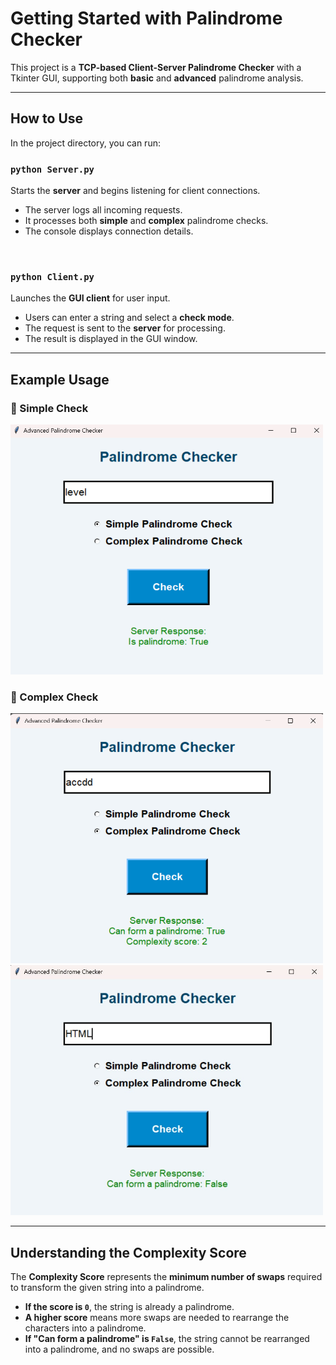 # Getting Started with Palindrome Checker

This project is a **TCP-based Client-Server Palindrome Checker** with a Tkinter GUI, supporting both **basic** and **advanced** palindrome analysis.

---

## How to Use

In the project directory, you can run:

### `python Server.py`
Starts the **server** and begins listening for client connections.

- The server logs all incoming requests.
- It processes both **simple** and **complex** palindrome checks.
- The console displays connection details.

<br>

### `python Client.py`
Launches the **GUI client** for user input.

- Users can enter a string and select a **check mode**.
- The request is sent to the **server** for processing.
- The result is displayed in the GUI window.

---

## Example Usage

### 📌 Simple Check  
<img src="https://github.com/Ahmed-Jawad-Tahmid/Advanced-Palindrome-Checker/blob/main/Simple_palindrome_check.png?raw=true" alt="Simple Check Screenshot" width="500" height="400">


### 📌 Complex Check  
<img src="https://github.com/Ahmed-Jawad-Tahmid/Advanced-Palindrome-Checker/blob/main/Complex_palindrome_check.png?raw=true" alt="Complex Check Screenshot" width="500" height="400">

<br>

<img src="https://github.com/Ahmed-Jawad-Tahmid/Advanced-Palindrome-Checker/blob/main/Complex_palindrom_check2.jpg?raw=true" alt="Complex Palindrome Check Score" width="500" height="400">

---

## Understanding the Complexity Score

The **Complexity Score** represents the **minimum number of swaps** required to transform the given string into a palindrome.

- **If the score is `0`**, the string is already a palindrome.
- **A higher score** means more swaps are needed to rearrange the characters into a palindrome.
- **If "Can form a palindrome" is `False`**, the string cannot be rearranged into a palindrome, and no swaps are possible.
